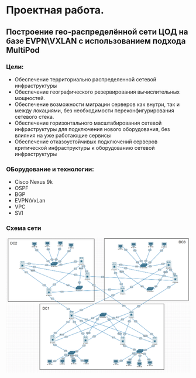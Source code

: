 # Проектная работа. 
## Построение гео-распределённой сети ЦОД на базе EVPN\VXLAN с использованием подхода MultiPod

### Цели:
- Обеспечение территориально распределенной сетевой инфраструктуры 
- Обеспечение географического резервирования вычислительных мощностей.
- Обеспечение возможности миграции серверов как внутри, так и между локациями, без необходимости переконфигурирования сетевого стека.
- Обеспечение горизонтального масштабирования сетевой инфраструктуры для подключения нового оборудования, без влияния на уже работающие сервисы
- Обеспечение отказоустойчивых подключений серверов критической инфраструктуры к оборудованию сетевой инфраструктуры

### ОБорудование и технологии:
- Cisco Nexus 9k
- OSPF
- BGP
- EVPN\VxLan
- VPC
- SVI
  

### Схема сети

![схема.png](Схема.png)


